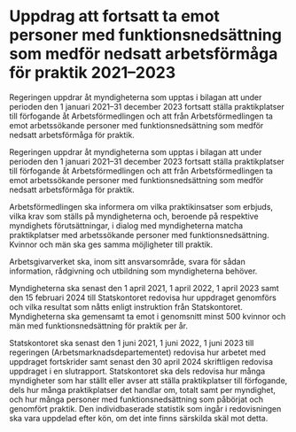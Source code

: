 # Uppdrag att fortsatt ta emot personer med funktionsnedsättning som medför nedsatt arbetsförmåga för praktik 2021–2023

Regeringen uppdrar åt myndigheterna som upptas i bilagan att under perioden den 1 januari 2021–31 december 2023 fortsatt ställa praktikplatser till förfogande åt Arbetsförmedlingen och att från Arbetsförmedlingen ta emot arbetssökande personer med funktionsnedsättning som medför nedsatt arbetsförmåga för praktik.

Regeringen uppdrar åt myndigheterna som upptas i bilagan att under perioden den 1 januari 2021–31 december 2023 fortsatt ställa praktikplatser till förfogande åt Arbetsförmedlingen och att från Arbetsförmedlingen ta emot arbetssökande personer med funktionsnedsättning som medför nedsatt arbetsförmåga för praktik.

Arbetsförmedlingen ska informera om vilka praktikinsatser som erbjuds, vilka krav som ställs på myndigheterna och, beroende på respektive myndighets förutsättningar, i dialog med myndigheterna matcha praktikplatser med arbetssökande personer med funktionsnedsättning. Kvinnor och män ska ges samma möjligheter till praktik.

Arbetsgivarverket ska, inom sitt ansvarsområde, svara för sådan information, rådgivning och utbildning som myndigheterna behöver.

Myndigheterna ska senast den 1 april 2021, 1 april 2022, 1 april 2023 samt den 15 februari 2024 till Statskontoret redovisa hur uppdraget genomförs och vilka resultat som nåtts enligt instruktion från Statskontoret. Myndigheterna ska gemensamt ta emot i genomsnitt minst 500 kvinnor och män med funktionsnedsättning för praktik per år.

Statskontoret ska senast den 1 juni 2021, 1 juni 2022, 1 juni 2023 till regeringen (Arbetsmarknadsdepartementet) redovisa hur arbetet med uppdraget fortskrider samt senast den 30 april 2024 skriftligen redovisa uppdraget i en slutrapport. Statskontoret ska dels redovisa hur många myndigheter som har ställt eller avser att ställa praktikplatser till förfogande, dels hur många praktikplatser det handlar om, totalt samt per myndighet, och hur många personer med funktionsnedsättning som påbörjat och genomfört praktik. Den individbaserade statistik som ingår i redovisningen ska vara uppdelad efter kön, om det inte finns särskilda skäl mot detta.
